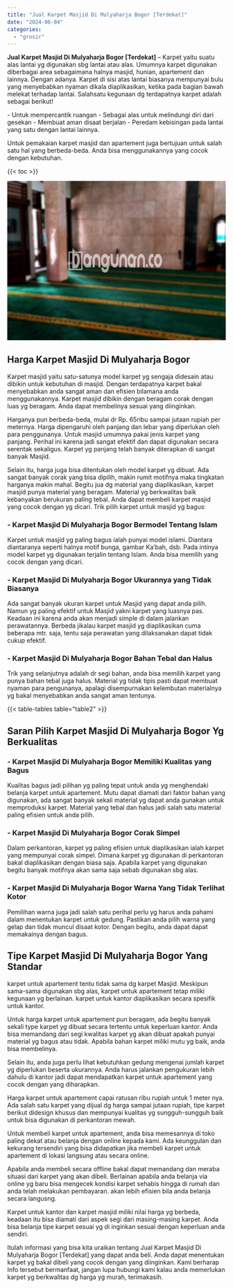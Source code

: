 ```yaml
---
title: "Jual Karpet Masjid Di Mulyaharja Bogor [Terdekat]"
date: "2024-06-04"
categories: 
  - "grosir"
---
```


**Jual Karpet Masjid Di Mulyaharja Bogor \[Terdekat\]** – Karpet yaitu suatu alas lantai yg digunakan sbg lantai atau alas. Umumnya karpet digunakan diberbagai area sebagaimana halnya masjid, hunian, apartement dan lainnya. Dengan adanya. Karpet di sisi atas lantai biasanya mempunyai bulu yang menyebabkan nyaman dikala diaplikasikan, ketika pada bagian bawah melekat terhadap lantai. Salahsatu kegunaan dg terdapatnya karpet adalah sebagai berikut!

\- Untuk mempercantik ruangan - Sebagai alas untuk melindungi diri dari gesekan - Membuat aman disaat berjalan - Peredam kebisingan pada lantai yang satu dengan lantai lainnya.

Untuk pemakaian karpet masjid dan apartement juga bertujuan untuk salah satu hal yang berbeda-beda. Anda bisa menggunakannya yang cocok dengan kebutuhan.

{{< toc >}}

![Jual Karpet Masjid Di Mulyaharja Bogor [Terdekat]](/images/grosir-karpet-murah-14.png)

## Harga Karpet Masjid Di Mulyaharja Bogor

Karpet masjid yaitu satu-satunya model karpet yg sengaja didesain atau dibikin untuk kebutuhan di masjid. Dengan terdapatnya karpet bakal menyebabkan anda sangat aman dan efisien bilamana anda menggunakannya. Karpet masjid dibikin dengan beragam corak dengan luas yg beragam. Anda dapat membelinya sesuai yang diinginkan.

Harganya pun berbeda-beda, mulai dr Rp. 65ribu sampai jutaan rupiah per meternya. Harga dipengaruhi oleh panjang dan lebar yang diperlukan oleh para penggunanya. Untuk masjid umumnya pakai jenis karpet yang panjang. Perihal ini karena jadi sangat efektif dan dapat digunakan secara serentak sekaligus. Karpet yg panjang telah banyak diterapkan di sangat banyak Masjid.

Selain itu, harga juga bisa ditentukan oleh model karpet yg dibuat. Ada sangat banyak corak yang bisa dipilih, makin rumit motifnya maka tingkatan harganya makin mahal. Begitu jua dg material yang diaplikasikan, karpet masjid punya material yang beragam. Material yg berkwalitas baik kebanyakan berukuran paling tebal. Anda dapat membeli karpet masjid yang cocok dengan yg dicari. Trik pilih karpet untuk masjid yg bagus:

### \- Karpet Masjid Di Mulyaharja Bogor Bermodel Tentang Islam

Karpet untuk masjid yg paling bagus ialah punyai model islami. Diantara diantaranya seperti halnya motif bunga, gambar Ka’bah, dsb. Pada intinya model karpet yg digunakan terjalin tentang Islam. Anda bisa memilih yang cocok dengan yang dicari.

### \- Karpet Masjid Di Mulyaharja Bogor Ukurannya yang Tidak Biasanya

Ada sangat banyak ukuran karpet untuk Masjid yang dapat anda pilih. Namun yg paling efektif untuk Masjid yakni karpet yang luasnya pas. Keadaan ini karena anda akan menjadi simple di dalam jalankan perawatannya. Berbeda jikalau karpet masjid yg diaplikasikan cuma beberapa mtr. saja, tentu saja perawatan yang dilaksanakan dapat tidak cukup efektif.

### \- Karpet Masjid Di Mulyaharja Bogor Bahan Tebal dan Halus

Trik yang selanjutnya adalah dr segi bahan, anda bisa memilih karpet yang punya bahan tebal juga halus. Material yg tidak tipis pasti dapat membuat nyaman para pengunanya, apalagi disempurnakan kelembutan materialnya yg bakal menyebabkan anda sangat aman tentunya.

{{< table-tables table="table2" >}}

## Saran Pilih Karpet Masjid Di Mulyaharja Bogor Yg Berkualitas

### \- Karpet Masjid Di Mulyaharja Bogor Memiliki Kualitas yang Bagus

Kualitas bagus jadi pilihan yg paling tepat untuk anda yg menghendaki belanja karpet untuk apartement. Mutu dapat diamati dari faktor bahan yang digunakan, ada sangat banyak sekali material yg dapat anda gunakan untuk memproduksi karpet. Material yang tebal dan halus jadi salah satu material paling efisien untuk anda pilih.

### \- Karpet Masjid Di Mulyaharja Bogor Corak Simpel

Dalam perkantoran, karpet yg paling efisien untuk diaplikasikan ialah karpet yang mempunyai corak simpel. Dimana karpet yg digunakan di perkantoran bakal diaplikasikan dengan biasa saja. Apabila karpet yang digunakan begitu banyak motifnya akan sama saja sebab digunakan sbg alas.

### \- Karpet Masjid Di Mulyaharja Bogor Warna Yang Tidak Terlihat Kotor

Pemilihan warna juga jadi salah satu perihal perlu yg harus anda pahami dalam menentukan karpet untuk gedung. Pastikan anda pilih warna yang gelap dan tidak muncul disaat kotor. Dengan begitu, anda dapat dapat memakainya dengan bagus.

## Tipe Karpet Masjid Di Mulyaharja Bogor Yang Standar

karpet untuk apartement tentu tidak sama dg karpet Masjid. Meskipun sama-sama digunakan sbg alas, karpet untuk apartement tetap miliki kegunaan yg berlainan. karpet untuk kantor diaplikasikan secara spesifik untuk kantor.

Untuk harga karpet untuk apartement pun beragam, ada begitu banyak sekali type karpet yg dibuat secara tertentu untuk keperluan kantor. Anda bisa memandang dari segi kwalitas karpet yg akan dibuat apakah punyai material yg bagus atau tidak. Apabila bahan karpet miliki mutu yg baik, anda bisa membelinya.

Selain itu, anda juga perlu lihat kebutuhkan gedung mengenai jumlah karpet yg diperlukan beserta ukurannya. Anda harus jalankan pengukuran lebih dahulu di kantor jadi dapat mendapatkan karpet untuk apartement yang cocok dengan yang diharapkan.

Harga karpet untuk apartement capai ratusan ribu rupiah untuk 1 meter nya. Ada salah satu karpet yang dijual dg harga sampai jutaan rupiah, tipe karpet berikut didesign khusus dan mempunyai kualitas yg sungguh-sungguh baik untuk bisa digunakan di perkantoran mewah.

Untuk membeli karpet untuk apartement, anda bisa memesannya di toko paling dekat atau belanja dengan online kepada kami. Ada keunggulan dan kekurang tersendiri yang bisa didapatkan jika membeli karpet untuk apartement di lokasi langsung atau secara online.

Apabila anda membeli secara offline bakal dapat memandang dan meraba situasi dari karpet yang akan dibeli. Berlainan apabila anda belanja via online yg baru bisa mengecek kondisi karpet sehabis hingga di rumah dan anda telah melakukan pembayaran. akan lebih efisien bila anda belanja secara langusng.

Karpet untuk kantor dan karpet masjid miliki nilai harga yg berbeda, keadaan itu bisa diamati dari aspek segi dari masing-masing karpet. Anda bisa belanja tipe karpet sesuai yg di inginkan sesuai dengan keperluan anda sendiri.

Itulah informasi yang bisa kita uraikan tentang Jual Karpet Masjid Di Mulyaharja Bogor \[Terdekat\] yang dapat anda beli. Anda dapat menentukan karpet yg bakal dibeli yang cocok dengan yang diinginkan. Kami berharap Info tersebut bermanfaat, jangan lupa hubungi kami kalau anda memerlukan karpet yg berkwalitas dg harga yg murah, terimakasih.
